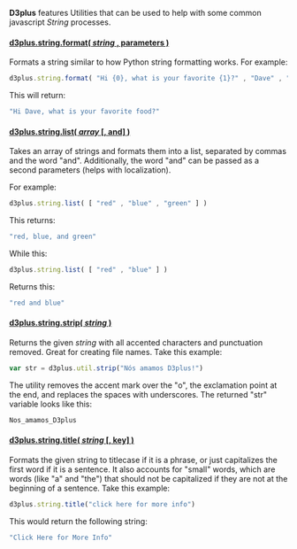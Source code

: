 **D3plus** features Utilities that can be used to help with some common javascript *String* processes.

#### <a name="format" href="#wiki-format">d3plus.string.format( *string* , parameters )</a>

Formats a string similar to how Python string formatting works. For example:

```js
d3plus.string.format( "Hi {0}, what is your favorite {1}?" , "Dave" , "food" )
```

This will return:

```js
"Hi Dave, what is your favorite food?"
```

#### <a name="list" href="#wiki-list">d3plus.string.list( *array* [, and] )</a>

Takes an array of strings and formats them into a list, separated by commas and the word "and". Additionally, the word "and" can be passed as a second parameters (helps with localization).

For example:

```js
d3plus.string.list( [ "red" , "blue" , "green" ] )
```

This returns:

```js
"red, blue, and green"
```

While this:

```js
d3plus.string.list( [ "red" , "blue" ] )
```

Returns this:

```js
"red and blue"
```

#### <a name="strip" href="#wiki-strip">d3plus.string.strip( *string* )</a>

Returns the given *string* with all accented characters and punctuation removed. Great for creating file names. Take this example:

```js
var str = d3plus.util.strip("Nós amamos D3plus!")
```

The utility removes the accent mark over the "o", the exclamation point at the end, and replaces the spaces with underscores. The returned "str" variable looks like this:

```js
Nos_amamos_D3plus
```

#### <a name="title" href="#wiki-title">d3plus.string.title( *string* [, key] )</a>

Formats the given string to titlecase if it is a phrase, or just capitalizes the first word if it is a sentence. It also accounts for "small" words, which are words (like "a" and "the") that should not be capitalized if they are not at the beginning of a sentence. Take this example:

```js
d3plus.string.title("click here for more info")
```

This would return the following string:

```js
"Click Here for More Info"
```
